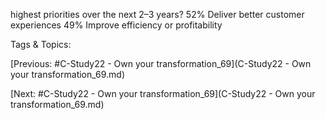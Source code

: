 highest priorities over the next 2–3 years?
52%
Deliver better customer experiences
49%
Improve efficiency or profitability

   Tags & Topics:
   

[Previous: #C-Study22 - Own your transformation_69](C-Study22 - Own your transformation_69.md)

[Next: #C-Study22 - Own your transformation_69](C-Study22 - Own your transformation_69.md)